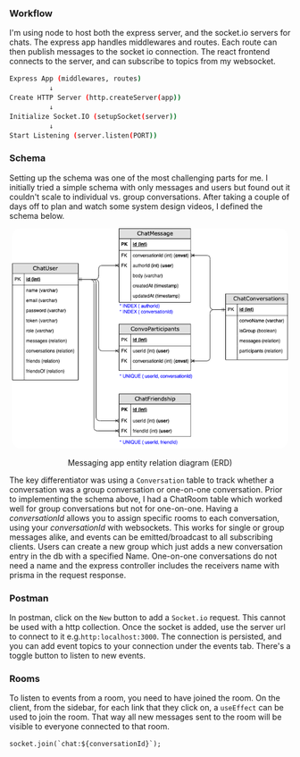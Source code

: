 ### Workflow
I'm using node to host both the express server, and the socket.io servers for chats. The express app handles middlewares and routes. 
Each route can then publish messages to the socket io connection. The react frontend connects to the server, and can subscribe to 
topics from my websocket.
```bash
Express App (middlewares, routes)
          ↓
Create HTTP Server (http.createServer(app))
          ↓
Initialize Socket.IO (setupSocket(server))
          ↓
Start Listening (server.listen(PORT))
```

### Schema
Setting up the schema was one of the most challenging parts for me. I initially tried a simple schema with only messages and users but 
found out it couldn't scale to individual vs. group conversations. After taking a couple of days off to plan and watch some system design 
videos, I defined the schema below.

<div style="width: min(711px, 98%); height: auto; margin: 0 auto;">
    <img style="object-fit: cover; max-width: 100%; border-radius:1em;" src="./public/ChatSchema.png" alt="database ERD" />
    <figcaption style="text-align:center"><p>Messaging app entity relation diagram (ERD)</p></figcaption>
</div>

The key differentiator was using a `Conversation` table to track whether a conversation was a group conversation or one-on-one conversation.
Prior to implementing the schema above, I had a ChatRoom table which worked well for group conversations but not for one-on-one. Having a 
*conversationId* allows you to assign specific rooms to each conversation, using your *conversationId* with websockets. This works for 
single or group messages alike, and events can be emitted/broadcast to all subscribing clients. Users can create a new group which just 
adds a new conversation entry in the db with a specified Name. One-on-one conversations do not need a name and the express controller 
includes the receivers name with prisma in the request response.

### Postman
In postman, click on the `New` button to add a `Socket.io` request. This cannot be used with a http collection. Once the socket is added, 
use the server url to connect to it e.g.`http:localhost:3000`. The connection is persisted, and you can add event topics to your connection 
under the events tab. There's a toggle button to listen to new events.

### Rooms
To listen to events from a room, you need to have joined the room. On the client, from the sidebar, for each link that they click on, a 
`useEffect` can be used to join the room. That way all new messages sent to the room will be visible to everyone connected to that room.
```JS
socket.join(`chat:${conversationId}`);
```